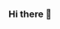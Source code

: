### Hi there 👋

<!--
**AndyChipol/AndyChipol** is a ✨ _special_ ✨ repository because its `README.md` (this file) appears on your GitHub profile.

💻 I’m currently learning Machine Learning...
📹[Youtube Channel](https://www.youtube.com/channel/UCZufrfOKvGYfTmP5Eph5dkw?view_as=subscriber)

